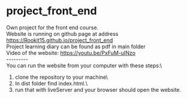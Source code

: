 # project_front_end
Own project for the front end course. \
Website is running on github page at address https://Rookit15.github.io/project_front_end \
Project learning diary can be found as pdf in main folder\
Video of the website: https://youtu.be/PxFuM-uINzo  \
---------\
You can run the website from your computer with these steps:\
1. clone the repository to your machine\
2. In dist folder find index.html.\
3. run that with liveServer and your browser should open the website.
